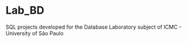 # Lab_BD
 SQL projects developed for the Database Laboratory subject of ICMC - University of São Paulo
